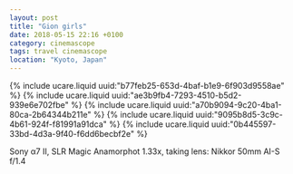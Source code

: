 ```yaml
---
layout: post
title: "Gion girls"
date: 2018-05-15 22:16 +0100
category: cinemascope
tags: travel cinemascope
location: "Kyoto, Japan"
---
```


{% include ucare.liquid uuid:"b77feb25-653d-4baf-b1e9-6f903d9558ae" %}
{% include ucare.liquid uuid:"ae3b9fb4-7293-4510-b5d2-939e6e702fbe" %}
{% include ucare.liquid uuid:"a70b9094-9c20-4ba1-80ca-2b64344b211e" %}
{% include ucare.liquid uuid:"9095b8d5-3c9c-4b61-924f-f81991a91dca" %}
{% include ucare.liquid uuid:"0b445597-33bd-4d3a-9f40-f6dd6becbf2e" %}

Sony α7 II, SLR Magic Anamorphot 1.33x, taking lens: Nikkor 50mm AI-S f/1.4